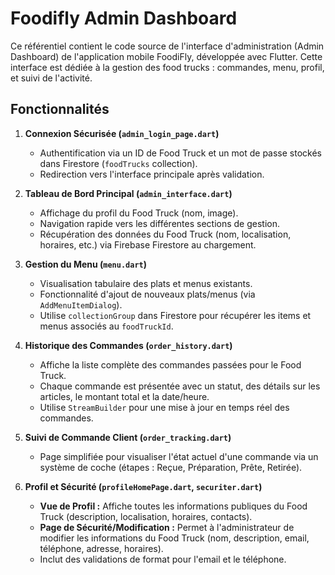 # Foodifly Admin Dashboard
Ce référentiel contient le code source de l'interface d'administration (Admin Dashboard) de l'application mobile FoodiFly, développée avec Flutter. Cette interface est dédiée à la gestion des food trucks : commandes, menu, profil, et suivi de l'activité.

## Fonctionnalités
1.  **Connexion Sécurisée (`admin_login_page.dart`)**
    * Authentification via un ID de Food Truck et un mot de passe stockés dans Firestore (`foodTrucks` collection).
    * Redirection vers l'interface principale après validation.

2.  **Tableau de Bord Principal (`admin_interface.dart`)**
    * Affichage du profil du Food Truck (nom, image).
    * Navigation rapide vers les différentes sections de gestion.
    * Récupération des données du Food Truck (nom, localisation, horaires, etc.) via Firebase Firestore au chargement.

3.  **Gestion du Menu (`menu.dart`)**
    * Visualisation tabulaire des plats et menus existants.
    * Fonctionnalité d'ajout de nouveaux plats/menus (via `AddMenuItemDialog`).
    * Utilise `collectionGroup` dans Firestore pour récupérer les items et menus associés au `foodTruckId`.

4.  **Historique des Commandes (`order_history.dart`)**
    * Affiche la liste complète des commandes passées pour le Food Truck.
    * Chaque commande est présentée avec un statut, des détails sur les articles, le montant total et la date/heure.
    * Utilise `StreamBuilder` pour une mise à jour en temps réel des commandes.

5.  **Suivi de Commande Client (`order_tracking.dart`)**
    * Page simplifiée pour visualiser l'état actuel d'une commande via un système de coche (étapes : Reçue, Préparation, Prête, Retirée).

6.  **Profil et Sécurité (`profileHomePage.dart`, `securiter.dart`)**
    * **Vue de Profil :** Affiche toutes les informations publiques du Food Truck (description, localisation, horaires, contacts).
    * **Page de Sécurité/Modification :** Permet à l'administrateur de modifier les informations du Food Truck (nom, description, email, téléphone, adresse, horaires).
    * Inclut des validations de format pour l'email et le téléphone.




